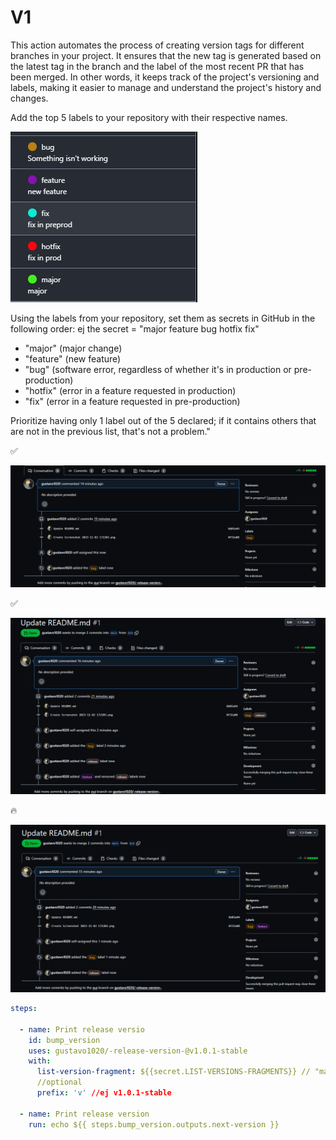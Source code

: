  # V1
This action automates the process of creating version tags for different branches in your project. It ensures that the new tag is generated based on the latest tag in the branch and the label of the most recent PR that has been merged. In other words, it keeps track of the project's versioning and labels, making it easier to manage and understand the project's history and changes.

Add the top 5 labels to your repository with their respective names.

![image](https://github.com/gustavo1020/-release-version-/blob/main/img/Screenshot%202023-11-02%20172203.png)


Using the labels from your repository, set them as secrets in GitHub in the following order: ej the secret = "major feature bug hotfix fix"
- "major" (major change)
- "feature" (new feature)
- "bug" (software error, regardless of whether it's in production or pre-production)
- "hotfix" (error in a feature requested in production)
- "fix" (error in a feature requested in pre-production)

Prioritize having only 1 label out of the 5 declared; if it contains others that are not in the previous list, that's not a problem."

:white_check_mark:

![image](https://github.com/gustavo1020/-release-version-/blob/main/img/Screenshot%202023-11-02%20173734.png)

:white_check_mark:

![image](https://github.com/gustavo1020/-release-version-/blob/main/img/image.png)

:fire:

![image](https://github.com/gustavo1020/-release-version-/blob/main/img/Screenshot%202023-11-02%20173845.png)

```yaml
steps:

  - name: Print release versio
    id: bump_version
    uses: gustavo1020/-release-version-@v1.0.1-stable
    with:
      list-version-fragment: ${{secret.LIST-VERSIONS-FRAGMENTS}} // "major feature bug hotfix fix"
      //optional
      prefix: 'v' //ej v1.0.1-stable
      
  - name: Print release version
    run: echo ${{ steps.bump_version.outputs.next-version }}
```
